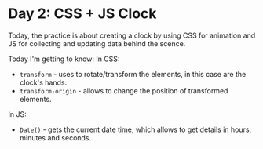 # Day 2: CSS + JS Clock
Today, the practice is about creating a clock by using CSS for animation and JS for collecting and updating data behind the scence.

Today I'm getting to know:
In CSS:
- `transform` - uses to rotate/transform the elements, in this case are the clock's hands.
- `transform-origin` - allows to change the position of transformed elements.

In JS:
- `Date()` - gets the current date time, which allows to get details in hours, minutes and seconds.
